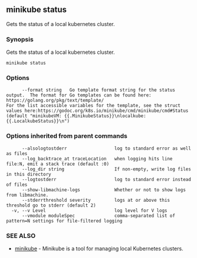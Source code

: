 ## minikube status

Gets the status of a local kubernetes cluster.

### Synopsis


Gets the status of a local kubernetes cluster.

```
minikube status
```

### Options

```
      --format string   Go template format string for the status output.  The format for Go templates can be found here: https://golang.org/pkg/text/template/
For the list accessible variables for the template, see the struct values here:https://godoc.org/k8s.io/minikube/cmd/minikube/cmd#Status (default "minikubeVM: {{.MinikubeStatus}}\nlocalkube: {{.LocalkubeStatus}}\n")
```

### Options inherited from parent commands

```
      --alsologtostderr                  log to standard error as well as files
      --log_backtrace_at traceLocation   when logging hits line file:N, emit a stack trace (default :0)
      --log_dir string                   If non-empty, write log files in this directory
      --logtostderr                      log to standard error instead of files
      --show-libmachine-logs             Whether or not to show logs from libmachine.
      --stderrthreshold severity         logs at or above this threshold go to stderr (default 2)
  -v, --v Level                          log level for V logs
      --vmodule moduleSpec               comma-separated list of pattern=N settings for file-filtered logging
```

### SEE ALSO
* [minikube](minikube.md)	 - Minikube is a tool for managing local Kubernetes clusters.

